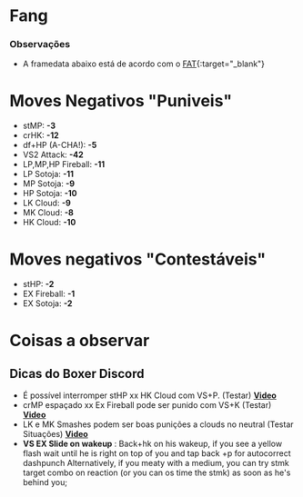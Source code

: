 # Fang

### Observações
- A framedata abaixo está de acordo com o [FAT](https://fullmeter.com/fatonline/#/framedata/SFV/F.A.N.G){:target="_blank"}

# Moves Negativos "Puniveis"
- stMP: **-3**
- crHK: **-12**
- df+HP (A-CHA!): **-5**
- VS2 Attack: **-42**
- LP,MP,HP Fireball: **-11**
- LP Sotoja: **-11**
- MP Sotoja: **-9**
- HP Sotoja: **-10**
- LK Cloud: **-9**
- MK Cloud: **-8**
- HK Cloud: **-10**

# Moves negativos "Contestáveis"
- stHP: **-2**
- EX Fireball: **-1**
- EX Sotoja: **-2**


# Coisas a observar
## Dicas do Boxer Discord
- É possível interromper stHP xx HK Cloud com VS+P. (Testar) **[Video](https://youtu.be/H9cYvUZUx7E0)**
- crMP espaçado xx Ex Fireball pode ser punido com VS+K (Testar) **[Video](https://twitter.com/jav1ts/status/995377359795695617)**
- LK e MK Smashes podem ser boas punições a clouds no neutral (Testar Situações) **[Video](https://gfycat.com/GloriousPreciousAfricanporcupine)**
-  **VS EX Slide on wakeup** : Back+hk on his wakeup, if you see a yellow flash wait until he is right on top of you and tap back +p for autocorrect dashpunch
Alternatively, if you meaty with a medium, you can try stmk target combo on reaction (or you can os time the stmk) as soon as he's behind you;